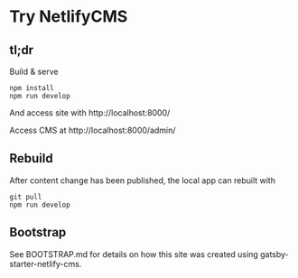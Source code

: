 # Try NetlifyCMS

## tl;dr

Build & serve

    npm install
    npm run develop

And access site with http://localhost:8000/

Access CMS at http://localhost:8000/admin/

## Rebuild

After content change has been published, the local app can rebuilt with

    git pull
    npm run develop

## Bootstrap

See BOOTSTRAP.md for details on how this site was created using
gatsby-starter-netlify-cms.


